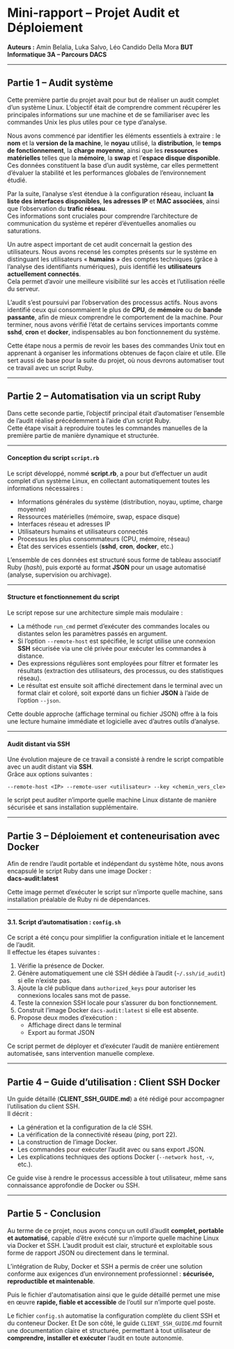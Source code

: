 # Mini-rapport – Projet Audit et Déploiement  
**Auteurs :** Amin Belalia, Luka Salvo, Léo Candido Della Mora
**BUT Informatique 3A – Parcours DACS**  

---

## Partie 1 – Audit système  

Cette première partie du projet avait pour but de réaliser un audit complet d’un système Linux. L’objectif était de comprendre comment récupérer les principales informations sur une machine et de se familiariser avec les commandes Unix les plus utiles pour ce type d’analyse.  


Nous avons commencé par identifier les éléments essentiels à extraire : le **nom** et la **version de la machine**, le **noyau** utilisé, la **distribution**, le **temps de fonctionnement**, la **charge moyenne**, ainsi que les **ressources matérielles** telles que la **mémoire**, la **swap** et l’**espace disque disponible**.  
Ces données constituent la base d’un audit système, car elles permettent d’évaluer la stabilité et les performances globales de l’environnement étudié.

Par la suite, l’analyse s’est étendue à la configuration réseau, incluant **la liste des interfaces disponibles**, **les adresses IP** et **MAC associées**, ainsi que l’observation du **trafic réseau**.  
Ces informations sont cruciales pour comprendre l’architecture de communication du système et repérer d’éventuelles anomalies ou saturations.

Un autre aspect important de cet audit concernait la gestion des utilisateurs. Nous avons recensé les comptes présents sur le système en distinguant les utilisateurs « **humains** » des comptes techniques (grâce à l’analyse des identifiants numériques), puis identifié les **utilisateurs actuellement connectés**.  
Cela permet d’avoir une meilleure visibilité sur les accès et l’utilisation réelle du serveur.


L’audit s’est poursuivi par l’observation des processus actifs. Nous avons identifié ceux qui consommaient le plus de **CPU**, de **mémoire** ou de **bande passante**, afin de mieux comprendre le comportement de la machine. Pour terminer, nous avons vérifié l’état de certains services importants comme **sshd**, **cron** et **docker**, indispensables au bon fonctionnement du système.


Cette étape nous a permis de revoir les bases des commandes Unix tout en apprenant à organiser les informations obtenues de façon claire et utile. Elle sert aussi de base pour la suite du projet, où nous devrons automatiser tout ce travail avec un script Ruby.  

---

## Partie 2 – Automatisation via un script Ruby

Dans cette seconde partie, l’objectif principal était d’automatiser l’ensemble de l’audit réalisé précédemment à l’aide d’un script Ruby.  
Cette étape visait à reproduire toutes les commandes manuelles de la première partie de manière dynamique et structurée.

---

#### Conception du script `script.rb`

Le script développé, nommé **script.rb**, a pour but d’effectuer un audit complet d’un système Linux, en collectant automatiquement toutes les informations nécessaires :  
- Informations générales du système (distribution, noyau, uptime, charge moyenne)  
- Ressources matérielles (mémoire, swap, espace disque)  
- Interfaces réseau et adresses IP  
- Utilisateurs humains et utilisateurs connectés  
- Processus les plus consommateurs (CPU, mémoire, réseau)  
- État des services essentiels (**sshd**, **cron**, **docker**, etc.)  

L’ensemble de ces données est structuré sous forme de tableau associatif Ruby (*hash*), puis exporté au format **JSON** pour un usage automatisé (analyse, supervision ou archivage).

---

#### Structure et fonctionnement du script

Le script repose sur une architecture simple mais modulaire :  
- La méthode `run_cmd` permet d’exécuter des commandes locales ou distantes selon les paramètres passés en argument.  
- Si l’option `--remote-host` est spécifiée, le script utilise une connexion **SSH** sécurisée via une clé privée pour exécuter les commandes à distance.  
- Des expressions régulières sont employées pour filtrer et formater les résultats (extraction des utilisateurs, des processus, ou des statistiques réseau).  
- Le résultat est ensuite soit affiché directement dans le terminal avec un format clair et coloré, soit exporté dans un fichier **JSON** à l’aide de l’option `--json`.  

Cette double approche (affichage terminal ou fichier JSON) offre à la fois une lecture humaine immédiate et logicielle avec d’autres outils d’analyse.

---

#### Audit distant via SSH

Une évolution majeure de ce travail a consisté à rendre le script compatible avec un audit distant via **SSH**.  
Grâce aux options suivantes :  

```
--remote-host <IP> --remote-user <utilisateur> --key <chemin_vers_cle>
```

le script peut auditer n’importe quelle machine Linux distante de manière sécurisée et sans installation supplémentaire.

---

## Partie 3 – Déploiement et conteneurisation avec Docker

Afin de rendre l’audit portable et indépendant du système hôte, nous avons encapsulé le script Ruby dans une image Docker :  
**dacs-audit:latest**  

Cette image permet d’exécuter le script sur n’importe quelle machine, sans installation préalable de Ruby ni de dépendances.

---

#### 3.1. Script d’automatisation : `config.sh`

Ce script a été conçu pour simplifier la configuration initiale et le lancement de l’audit.  
Il effectue les étapes suivantes :  

1. Vérifie la présence de Docker.  
2. Génère automatiquement une clé SSH dédiée à l’audit (`~/.ssh/id_audit`) si elle n’existe pas.  
3. Ajoute la clé publique dans `authorized_keys` pour autoriser les connexions locales sans mot de passe.  
4. Teste la connexion SSH locale pour s’assurer du bon fonctionnement.  
5. Construit l’image Docker `dacs-audit:latest` si elle est absente.  
6. Propose deux modes d’exécution :  
   - Affichage direct dans le terminal  
   - Export au format JSON  

Ce script permet de déployer et d’exécuter l’audit de manière entièrement automatisée, sans intervention manuelle complexe.

---

## Partie 4 – Guide d’utilisation : Client SSH Docker

Un guide détaillé (**CLIENT_SSH_GUIDE.md**) a été rédigé pour accompagner l’utilisation du client SSH.  
Il décrit :  

- La génération et la configuration de la clé SSH.  
- La vérification de la connectivité réseau (*ping*, port 22).  
- La construction de l’image Docker.  
- Les commandes pour exécuter l’audit avec ou sans export JSON.  
- Les explications techniques des options Docker (`--network host`, `-v`, etc.).  

Ce guide vise à rendre le processus accessible à tout utilisateur, même sans connaissance approfondie de Docker ou SSH.

---

## Partie 5 - Conclusion

Au terme de ce projet, nous avons conçu un outil d’audit **complet, portable et automatisé**, capable d’être exécuté sur n’importe quelle machine Linux via Docker et SSH.
L’audit produit est clair, structuré et exploitable sous forme de rapport JSON ou directement dans le terminal.

L’intégration de Ruby, Docker et SSH a permis de créer une solution conforme aux exigences d’un environnement professionnel : **sécurisée, reproductible et maintenable**.

Puis le fichier d'automatisation ainsi que le guide détaillé permet une mise en œuvre **rapide, fiable et accessible** de l’outil sur n’importe quel poste.

Le fichier `config.sh` automatise la configuration complète du client SSH et du conteneur Docker. Et De son côté, le guide `CLIENT_SSH_GUIDE`.md fournit une documentation claire et structurée, permettant à tout utilisateur de **comprendre, installer et exécuter** l’audit en toute autonomie.


